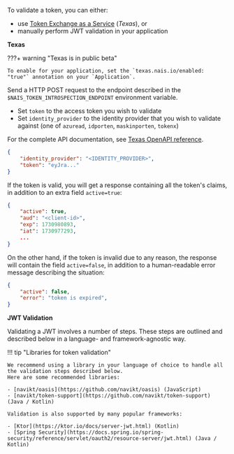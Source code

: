 To validate a token, you can either:

- use [Token Exchange as a Service](../../explanations/README.md#texas) (_Texas_), or
- manually perform JWT validation in your application

**Texas**

???+ warning "Texas is in public beta"

    To enable for your application, set the `texas.nais.io/enabled: "true"` annotation on your `Application`.

Send a HTTP POST request to the endpoint described in the `$NAIS_TOKEN_INTROSPECTION_ENDPOINT` environment variable.

- Set `token` to the access token you wish to validate
- Set `identity_provider` to the identity provider that you wish to validate against (one of `azuread`, `idporten`, `maskinporten`, `tokenx`)

For the complete API documentation, see [Texas OpenAPI reference](../../reference/texas.md).

```json
{
    "identity_provider": "<IDENTITY_PROVIDER>",
    "token": "eyJra..."
}
```

If the token is valid, you will get a response containing all the token's claims, in addition to an extra field `active=true`:

```json
{
    "active": true,
    "aud": "<client-id>",
    "exp": 1730980893,
    "iat": 1730977293,
    ...
}
```

On the other hand, if the token is invalid due to any reason, the response will contain the field `active=false`,
in addition to a human-readable error message describing the situation:

```json
{
    "active": false,
    "error": "token is expired",
}
```

**JWT Validation**

Validating a JWT involves a number of steps.
These steps are outlined and described below in a language- and framework-agnostic way.

!!! tip "Libraries for token validation"

    We recommend using a library in your language of choice to handle all the validation steps described below.
    Here are some recommended libraries:

    - [navikt/oasis](https://github.com/navikt/oasis) (JavaScript)
    - [navikt/token-support](https://github.com/navikt/token-support) (Java / Kotlin)

    Validation is also supported by many popular frameworks:

    - [Ktor](https://ktor.io/docs/server-jwt.html) (Kotlin)
    - [Spring Security](https://docs.spring.io/spring-security/reference/servlet/oauth2/resource-server/jwt.html) (Java / Kotlin)
